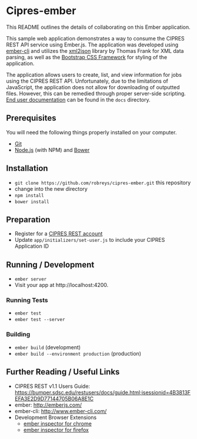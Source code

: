 # Cipres-ember

This README outlines the details of collaborating on this Ember application.

This sample web application demonstrates a way to consume the CIPRES REST API service
using Ember.js. The application was developed using [ember-cli](http://www.ember-cli.com/)
and utilizes the [xml2json](http://www.thomasfrank.se/xml_to_json.html) library by Thomas Frank
for XML data parsing, as well as the [Bootstrap CSS Framework](http://getbootstrap.com/)
 for styling of the application.

The application allows users to create, list, and view information for jobs using the
CIPRES REST API. Unfortunately, due to the limitations of JavaScript, the application does not allow
for downloading of outputted files. However, this can be remedied through proper server-side
 scripting. [End user documentation](doc/end_user_documentation.md) can be found in the `docs` directory.

## Prerequisites

You will need the following things properly installed on your computer.

* [Git](http://git-scm.com/)
* [Node.js](http://nodejs.org/) (with NPM) and [Bower](http://bower.io/)

## Installation

* `git clone https://github.com/robreys/cipres-ember.git` this repository
* change into the new directory
* `npm install`
* `bower install`

## Preparation

* Register for a [CIPRES REST account](https://bumper.sdsc.edu/restusers/docs/guide.html;jsessionid=4B3813FEFA3E2D9D77144705B06A8E1C#Register)
* Update `app/initializers/set-user.js` to include your CIPRES Application ID

## Running / Development

* `ember server`
* Visit your app at http://localhost:4200.

### Running Tests

* `ember test`
* `ember test --server`

### Building

* `ember build` (development)
* `ember build --environment production` (production)

## Further Reading / Useful Links

* CIPRES REST v1.1 Users Guide: https://bumper.sdsc.edu/restusers/docs/guide.html;jsessionid=4B3813FEFA3E2D9D77144705B06A8E1C
* ember: http://emberjs.com/
* ember-cli: http://www.ember-cli.com/
* Development Browser Extensions
  * [ember inspector for chrome](https://chrome.google.com/webstore/detail/ember-inspector/bmdblncegkenkacieihfhpjfppoconhi)
  * [ember inspector for firefox](https://addons.mozilla.org/en-US/firefox/addon/ember-inspector/)


